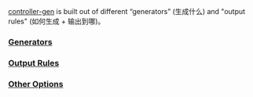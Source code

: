 [controller-gen](https://github.com/kubernetes-sigs/controller-tools/tree/main/cmd/controller-gen) is built out of different “generators” (生成什么) and "output rules" (如何生成 + 输出到哪)。

### [Generators](https://book.kubebuilder.io/reference/controller-gen#generators)

### [Output Rules](https://book.kubebuilder.io/reference/controller-gen#output-rules)

### [Other Options](https://book.kubebuilder.io/reference/controller-gen#other-options)